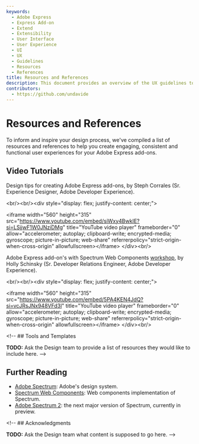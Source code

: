 ```yaml
---
keywords:
  - Adobe Express
  - Express Add-on
  - Extend
  - Extensibility
  - User Interface
  - User Experience
  - UI
  - UX
  - Guidelines
  - Resources
  - References
title: Resources and References
description: This document provides an overview of the UX guidelines to follow when designing your Adobe Express add-on.
contributors:
  - https://github.com/undavide
---
```


# Resources and References

To inform and inspire your design process, we've compiled a list of resources and references to help you create engaging, consistent and functional user experiences for your Adobe Express add-ons.

## Video Tutorials

Design tips for creating Adobe Express add-ons, by Steph Corrales (Sr. Experience Designer, Adobe Developer Experience).

&lt;br/&gt;&lt;br/&gt;&lt;div style="display: flex; justify-content: center;"&gt;

 &lt;iframe width="560" height="315" src="https://www.youtube.com/embed/siWxy4BwkIE?si=LSjjwF1W0JNziDMg" title="YouTube video player" frameborder="0" allow="accelerometer; autoplay; clipboard-write; encrypted-media; gyroscope; picture-in-picture; web-share" referrerpolicy="strict-origin-when-cross-origin" allowfullscreen&gt;&lt;/iframe&gt;
&lt;/div&gt;&lt;br/&gt;

Adobe Express add-on's with Spectrum Web Components [workshop](../../../learn/how-to/tutorials/spectrum-workshop/index.md), by Holly Schinsky (Sr. Developer Relations Engineer, Adobe Developer Experience).

&lt;br/&gt;&lt;br/&gt;&lt;div style="display: flex; justify-content: center;"&gt;

&lt;iframe width="560" height="315" src="https://www.youtube.com/embed/5PA4KEN4JdQ?si=vcJRsJNx948VFd3l" title="YouTube video player" frameborder="0" allow="accelerometer; autoplay; clipboard-write; encrypted-media; gyroscope; picture-in-picture; web-share" referrerpolicy="strict-origin-when-cross-origin" allowfullscreen&gt;&lt;/iframe&gt;
&lt;/div&gt;&lt;br/&gt;

&lt;!-- ## Tools and Templates

**TODO:** Ask the Design team to provide a list of resources they would like to include here. --&gt;

## Further Reading

- [Adobe Spectrum](https://spectrum.adobe.com/): Adobe's design system.
- [Spectrum Web Components](https://opensource.adobe.com/spectrum-web-components/): Web components implementation of Spectrum.
- [Adobe Spectrum 2](https://s2.spectrum.adobe.com/): the next major version of Spectrum, currently in preview.

&lt;!-- ## Acknowledgments

**TODO:** Ask the Design team what content is supposed to go here. --&gt;
